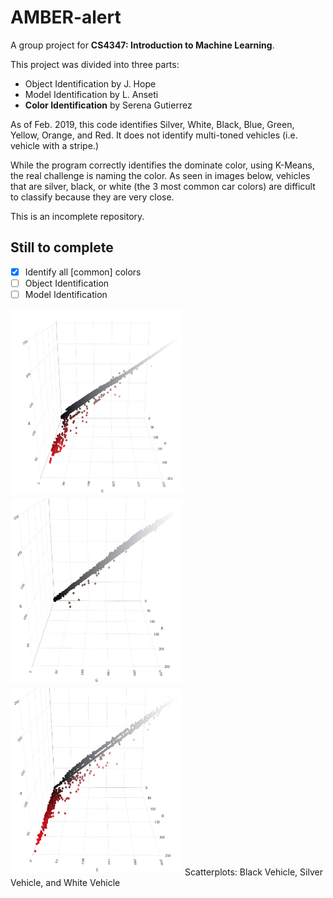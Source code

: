 # AMBER-alert
A group project for **CS4347: Introduction to Machine Learning**.

This project was divided into three parts:
- Object Identification by J. Hope
- Model Identification by L. Anseti
- **Color Identification** by Serena Gutierrez


As of Feb. 2019, this code identifies Silver, White, Black, Blue, Green, Yellow, Orange, and Red. It does not identify multi-toned vehicles (i.e. vehicle with a stripe.) 

While the program correctly identifies the dominate color, using K-Means, the real challenge is naming the color. As seen in images below, vehicles that are silver, black, or white (the 3 most common car colors) are difficult to classify because they are very close. 

This is an incomplete repository. 
## Still to complete
- [x] Identify all [common] colors
- [ ] Object Identification
- [ ] Model Identification

<img src="https://github.com/serena-marie/AMBER-alert/blob/master/readme_images/black_scatter.png" width="275" height="300" alt="Black Scatterplot"> <img src="https://github.com/serena-marie/AMBER-alert/blob/master/readme_images/silver_scatter.png" width="275" height="300" alt="Silver Scatterplot"> <img src="https://github.com/serena-marie/AMBER-alert/blob/master/readme_images/white_scatter.png" width="275" height="300" alt="White Scatterplot">
Scatterplots: Black Vehicle, Silver Vehicle, and White Vehicle
